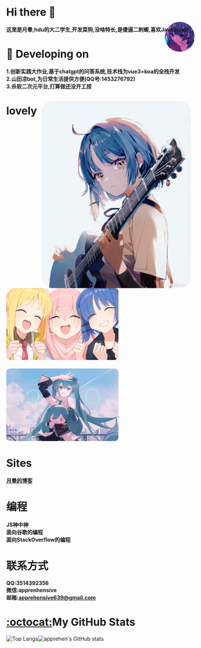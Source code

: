 # Hi there 👋

**这里是月晕,hdu的大二学生,开发菜狗,没啥特长,是傻逼二刺螈,喜欢JavaScript**
<img align="right" src="aveter.png" style="height:80px;border-radius:50%;margin-top:-30px;" alt="suki" title="suki"  />
# 🔭 Developing on
**1.创新实践大作业,基于chatgpt的问答系统,技术栈为vue3+koa的全栈开发**  
**2.山田凉bot,为日常生活提供方便(QQ号:1453276792)**  
**3.杀软二次元平台,打算做还没开工捏**  
<img align="right" src="liang.jpg" style="height:500px;margin-top:30px;border-radius:30px;margin-right:10px" alt="suki" title="suki"  />

# lovely
<img src="yaogun.jpg" style="width:300px;margin-top:0px;border-radius:10px;margin-right:10px" alt="suki" title="suki"  />
<img src="sukisuki.png" style="width:300px;margin-top:20px;border-radius:10px;margin-right:10px" alt="suki" title="suki"  />

# Sites
**[月晕的博客](https://blog.apprehen.space)**

# 编程
**JS神中神**  
**面向谷歌的编程**  
**面向StackOverflow的编程**

# 联系方式
**QQ:3514392356**  
**微信:apprenhensive**  
**邮箱:apprehensive639@gmail.com** 

# [:octocat:](https://github.githubassets.com/images/icons/emoji/octocat.png)My GitHub Stats
![Top Langs](https://github-readme-stats.vercel.app/api/top-langs/?username=apprehen&langs_count=5&theme=tokyonight)![apprehen's GitHub stats](https://github-readme-stats.vercel.app/api?username=apprehen&show_icons=true&theme=tokyonight)

